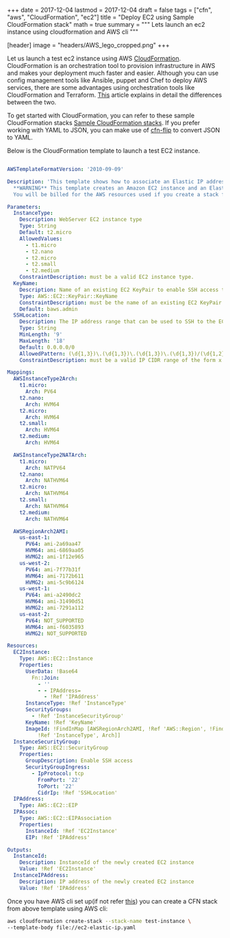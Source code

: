 +++
date = 2017-12-04
lastmod = 2017-12-04
draft = false
tags = ["cfn", "aws", "CloudFormation", "ec2"]
title = "Deploy EC2 using Sample CloudFormation stack"
math = true
summary = """
Lets launch an ec2 instance using cloudformation and AWS cli
"""

[header]
image = "headers/AWS_lego_cropped.png"
+++



Let us launch a test ec2 instance using AWS  [CloudFormation](https://aws.amazon.com/cloudformation/). CloudFormation is an orchestration tool to provision infrastructure in AWS and makes your deployment much faster and easier. Although you can use config management tools like Ansible, puppet and Chef to deploy AWS services, there are some advantages using orchestration tools like CloudFormation and Terraform. [This](https://blog.gruntwork.io/why-we-use-terraform-and-not-chef-puppet-ansible-saltstack-or-cloudformation-7989dad2865c) article explains in detail the differences between the two.

To get started with CloudFormation, you can refer to these sample CloudFormation stacks  [Sample CloudFormation stacks](http://docs.aws.amazon.com/AWSCloudFormation/latest/UserGuide/cfn-sample-templates.html).
If you prefer working with YAML to JSON, you can make use of [cfn-flip](https://github.com/awslabs/aws-cfn-template-flip) to convert JSON to YAML.

Below is the CloudFormation template to launch a test EC2 instance.
```yaml

AWSTemplateFormatVersion: '2010-09-09'

Description: 'This template shows how to associate an Elastic IP address with an Amazon EC2 instance
  **WARNING** This template creates an Amazon EC2 instance and an Elastic IP Address.
  You will be billed for the AWS resources used if you create a stack from this template.'

Parameters:
  InstanceType:
    Description: WebServer EC2 instance type
    Type: String
    Default: t2.micro
    AllowedValues:
      - t1.micro
      - t2.nano
      - t2.micro
      - t2.small
      - t2.medium
    ConstraintDescription: must be a valid EC2 instance type.
  KeyName:
    Description: Name of an existing EC2 KeyPair to enable SSH access to the instances
    Type: AWS::EC2::KeyPair::KeyName
    ConstraintDescription: must be the name of an existing EC2 KeyPair.
    Default: baws.admin
  SSHLocation:
    Description: The IP address range that can be used to SSH to the EC2 instances
    Type: String
    MinLength: '9'
    MaxLength: '18'
    Default: 0.0.0.0/0
    AllowedPattern: (\d{1,3})\.(\d{1,3})\.(\d{1,3})\.(\d{1,3})/(\d{1,2})
    ConstraintDescription: must be a valid IP CIDR range of the form x.x.x.x/x.

Mappings:
  AWSInstanceType2Arch:
    t1.micro:
      Arch: PV64
    t2.nano:
      Arch: HVM64
    t2.micro:
      Arch: HVM64
    t2.small:
      Arch: HVM64
    t2.medium:
      Arch: HVM64

  AWSInstanceType2NATArch:
    t1.micro:
      Arch: NATPV64
    t2.nano:
      Arch: NATHVM64
    t2.micro:
      Arch: NATHVM64
    t2.small:
      Arch: NATHVM64
    t2.medium:
      Arch: NATHVM64

  AWSRegionArch2AMI:
    us-east-1:
      PV64: ami-2a69aa47
      HVM64: ami-6869aa05
      HVMG2: ami-1f12e965
    us-west-2:
      PV64: ami-7f77b31f
      HVM64: ami-7172b611
      HVMG2: ami-5c9b6124
    us-west-1:
      PV64: ami-a2490dc2
      HVM64: ami-31490d51
      HVMG2: ami-7291a112
    us-east-2:
      PV64: NOT_SUPPORTED
      HVM64: ami-f6035893
      HVMG2: NOT_SUPPORTED

Resources:
  EC2Instance:
    Type: AWS::EC2::Instance
    Properties:
      UserData: !Base64
        Fn::Join:
          - ''
          - - IPAddress=
            - !Ref 'IPAddress'
      InstanceType: !Ref 'InstanceType'
      SecurityGroups:
        - !Ref 'InstanceSecurityGroup'
      KeyName: !Ref 'KeyName'
      ImageId: !FindInMap [AWSRegionArch2AMI, !Ref 'AWS::Region', !FindInMap [AWSInstanceType2Arch,
          !Ref 'InstanceType', Arch]]
  InstanceSecurityGroup:
    Type: AWS::EC2::SecurityGroup
    Properties:
      GroupDescription: Enable SSH access
      SecurityGroupIngress:
        - IpProtocol: tcp
          FromPort: '22'
          ToPort: '22'
          CidrIp: !Ref 'SSHLocation'
  IPAddress:
    Type: AWS::EC2::EIP
  IPAssoc:
    Type: AWS::EC2::EIPAssociation
    Properties:
      InstanceId: !Ref 'EC2Instance'
      EIP: !Ref 'IPAddress'

Outputs:
  InstanceId:
    Description: InstanceId of the newly created EC2 instance
    Value: !Ref 'EC2Instance'
  InstanceIPAddress:
    Description: IP address of the newly created EC2 instance
    Value: !Ref 'IPAddress'
```

Once you have AWS cli set up(if not refer [this](https://bapi24.github.io/post/setup-aws-cli-on-mac/)) you can create a CFN stack from above template using AWS cli:

```bash
aws cloudformation create-stack --stack-name test-instance \
--template-body file://ec2-elastic-ip.yaml
```
